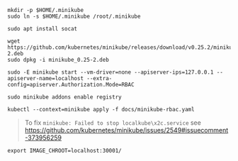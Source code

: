 

```
mkdir -p $HOME/.minikube
sudo ln -s $HOME/.minikube /root/.minikube
```

```
sudo apt install socat
```

```
wget https://github.com/kubernetes/minikube/releases/download/v0.25.2/minikube_0.25-2.deb
sudo dpkg -i minikube_0.25-2.deb
```


```
sudo -E minikube start --vm-driver=none --apiserver-ips=127.0.0.1 --apiserver-name=localhost --extra-config=apiserver.Authorization.Mode=RBAC
```

```
sudo minikube addons enable registry
```

```
kubectl --context=minikube apply -f docs/minikube-rbac.yaml
```

> To fix `minikube: Failed to stop localkube\x2c.service`
> see https://github.com/kubernetes/minikube/issues/2549#issuecomment-373956259

```
export IMAGE_CHROOT=localhost:30001/
```

